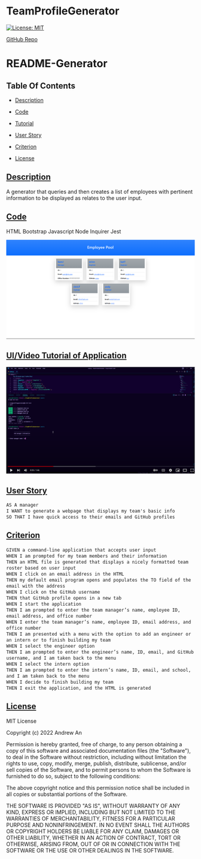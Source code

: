 # TeamProfileGenerator

[![License: MIT](https://img.shields.io/badge/License-MIT-red.svg)](https://opensource.org/licenses/MIT)

[GitHub Repo](https://github.com/AndyAn7/TeamProfileGenerator)
# README-Generator
## Table Of Contents
- [Description](#description)

- [Code](#code)

- [Tutorial](#tutorial)

- [User Story](#user)

- [Criterion](#crit)

- [License](#license)

## [Description](#description)
<a name="description"></a>
A generator that queries and then creates a list of employees with pertinent information to be displayed as relates to the user input.

## [Code](#code)
<a name="code"></a>
HTML Bootstrap Javascript Node Inquirer Jest

![image](https://github.com/AndyAn7/TeamProfileGenerator/blob/main/images/SS.png?raw=true)

## [UI/Video Tutorial of Application](#tutorial)
<a name="tutorial"></a>
[![Tutorial](https://github.com/AndyAn7/TeamProfileGenerator/blob/main/images/walkthrough.png?raw=true)](https://youtu.be/1VqwxZb1t_E)

## [User Story](#user)
<a name="user"></a>

```
AS A manager
I WANT to generate a webpage that displays my team's basic info
SO THAT I have quick access to their emails and GitHub profiles

```

## [Criterion](#crit)
<a name="crit"></a>

```
GIVEN a command-line application that accepts user input
WHEN I am prompted for my team members and their information
THEN an HTML file is generated that displays a nicely formatted team roster based on user input
WHEN I click on an email address in the HTML
THEN my default email program opens and populates the TO field of the email with the address
WHEN I click on the GitHub username
THEN that GitHub profile opens in a new tab
WHEN I start the application
THEN I am prompted to enter the team manager’s name, employee ID, email address, and office number
WHEN I enter the team manager’s name, employee ID, email address, and office number
THEN I am presented with a menu with the option to add an engineer or an intern or to finish building my team
WHEN I select the engineer option
THEN I am prompted to enter the engineer’s name, ID, email, and GitHub username, and I am taken back to the menu
WHEN I select the intern option
THEN I am prompted to enter the intern’s name, ID, email, and school, and I am taken back to the menu
WHEN I decide to finish building my team
THEN I exit the application, and the HTML is generated

```

## [License](#license)
<a name="license"></a>
MIT License

Copyright (c) 2022 Andrew An

Permission is hereby granted, free of charge, to any person obtaining a copy
of this software and associated documentation files (the "Software"), to deal
in the Software without restriction, including without limitation the rights
to use, copy, modify, merge, publish, distribute, sublicense, and/or sell
copies of the Software, and to permit persons to whom the Software is
furnished to do so, subject to the following conditions:

The above copyright notice and this permission notice shall be included in all
copies or substantial portions of the Software.

THE SOFTWARE IS PROVIDED "AS IS", WITHOUT WARRANTY OF ANY KIND, EXPRESS OR
IMPLIED, INCLUDING BUT NOT LIMITED TO THE WARRANTIES OF MERCHANTABILITY,
FITNESS FOR A PARTICULAR PURPOSE AND NONINFRINGEMENT. IN NO EVENT SHALL THE
AUTHORS OR COPYRIGHT HOLDERS BE LIABLE FOR ANY CLAIM, DAMAGES OR OTHER
LIABILITY, WHETHER IN AN ACTION OF CONTRACT, TORT OR OTHERWISE, ARISING FROM,
OUT OF OR IN CONNECTION WITH THE SOFTWARE OR THE USE OR OTHER DEALINGS IN THE
SOFTWARE.
